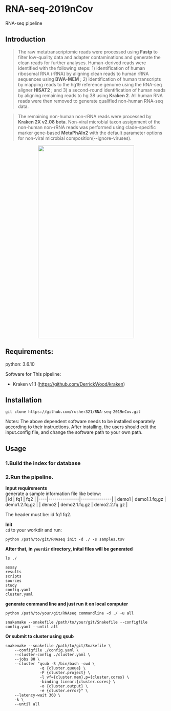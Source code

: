 # RNA-seq-2019nCov
RNA-seq pipeline 

## Introduction
 >The raw metatranscriptomic reads were processed using **Fastp** to filter low-quality data and adapter contaminations and generate the clean reads for further analyses. Human-derived reads were identified with the following steps: 1) identification of human ribosomal RNA (rRNA) by aligning clean reads to human rRNA sequences using **BWA-MEM** ; 2) identification of human transcripts by mapping reads to the hg19 reference genome using the RNA-seq aligner **HISAT2** ; and 3) a second-round identification of human reads by aligning remaining reads to hg 38 using **Kraken 2**. All human RNA reads were then removed to generate qualified non-human RNA-seq data.
 
 >The remaining non-human non-rRNA reads were processed by **Kraken 2X v2.08 beta**. Non-viral microbial taxon assignment of the non-human non-rRNA reads was performed using clade-specific marker gene-based **MetaPhAln2** with the default parameter options for non-viral microbial composition(--ignore-viruses).

<div align=center><img width="300" height="600" src="https://github.com/rusher321/RNA-seq-2019nCov/blob/master/pipeline.png"/></div>
 
## Requirements:
python: 3.6.10





Software for This pipeline:  
* Kraken v1.1 (https://github.com/DerrickWood/kraken)  

## Installation
```
git clone https://github.com/rusher321/RNA-seq-2019nCov.git
```
Notes: The above dependent software needs to be installed separately according to their instructions. After installing, the users should edit the input.config file, and change the software path to your own path.

## Usage
### 1.Build the index for database

### 2.Run the pipeline.
**Input requirements**  
generate a sample information file like below:  
| id | fq1           | fq2           |
|----|---------------|---------------|
| demo1 | demo1.1.fq.gz    | demo1.2.fq.gz    |
| demo2 | demo2.1.fq.gz    | demo2.2.fq.gz    |
  
The header must be: id fq1 fq2.

**Init**  
`cd` to your workdir and run:
```
python /path/to/git/RNAseq init -d ./ -s samples.tsv 
```

**After that, in `yourdir` directory, inital files will be generated**  
```
ls ./
  
assay
results
scripts
sources
study
config.yaml
cluster.yaml
```
**generate command line and just run it on local computer**  
```
python /path/to/your/git/RNAseq commandline -d ./ -u all
```
  
```
snakemake --snakefile /path/to/your/git/Snakefile --configfile config.yaml --until all
```

   
**Or submit to cluster using qsub**  
```
snakemake --snakefile /path/to/git/Snakefile \
    --configfile ./config.yaml \
    --cluster-config ./cluster.yaml \
    --jobs 80 \
    --cluster "qsub -S /bin/bash -cwd \
               -q {cluster.queue} \
               -P {cluster.project} \
               -l vf={cluster.mem},p={cluster.cores} \
               -binding linear:{cluster.cores} \
               -o {cluster.output} \
               -e {cluster.error}" \
    --latency-wait 360 \
    -k \
    --until all
```
       
   
